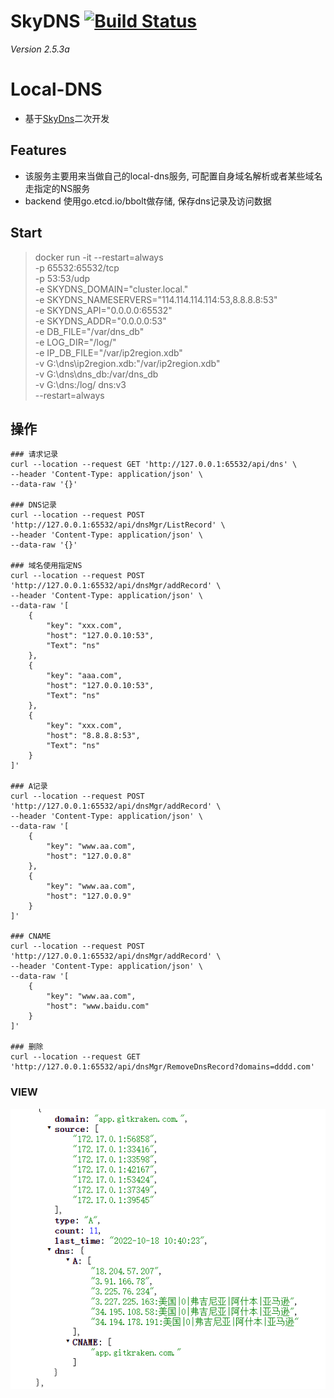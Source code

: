 # SkyDNS [![Build Status](https://travis-ci.org/skynetservices/skydns.png?branch=master)](https://travis-ci.org/skynetservices/skydns)
*Version 2.5.3a*

# Local-DNS
* 基于[SkyDns](github.com/skynetservices/skydns)二次开发

## Features
* 该服务主要用来当做自己的local-dns服务, 可配置自身域名解析或者某些域名走指定的NS服务
* backend 使用go.etcd.io/bbolt做存储, 保存dns记录及访问数据


## Start
> docker run -it --restart=always \
    -p 65532:65532/tcp \
    -p 53:53/udp \
    -e SKYDNS_DOMAIN="cluster.local." \
    -e SKYDNS_NAMESERVERS="114.114.114.114:53,8.8.8.8:53" \
    -e SKYDNS_API="0.0.0.0:65532" \
    -e SKYDNS_ADDR="0.0.0.0:53" \
    -e DB_FILE="/var/dns_db" \
    -e LOG_DIR="/log/" \
    -e IP_DB_FILE="/var/ip2region.xdb" \
    -v G:\dns\ip2region.xdb:"/var/ip2region.xdb" \
    -v G:\dns\dns_db:/var/dns_db \
    -v G:\dns\:/log/ dns:v3 \
    --restart=always


## 操作
```text
### 请求记录
curl --location --request GET 'http://127.0.0.1:65532/api/dns' \
--header 'Content-Type: application/json' \
--data-raw '{}'

### DNS记录
curl --location --request POST 'http://127.0.0.1:65532/api/dnsMgr/ListRecord' \
--header 'Content-Type: application/json' \
--data-raw '{}'

### 域名使用指定NS
curl --location --request POST 'http://127.0.0.1:65532/api/dnsMgr/addRecord' \
--header 'Content-Type: application/json' \
--data-raw '[
    {
        "key": "xxx.com",
        "host": "127.0.0.10:53",
        "Text": "ns"
    },
    {
        "key": "aaa.com",
        "host": "127.0.0.10:53",
        "Text": "ns"
    },
    {
        "key": "xxx.com",
        "host": "8.8.8.8:53",
        "Text": "ns"
    }
]'

### A记录
curl --location --request POST 'http://127.0.0.1:65532/api/dnsMgr/addRecord' \
--header 'Content-Type: application/json' \
--data-raw '[
    {
        "key": "www.aa.com",
        "host": "127.0.0.8"
    },
	{
        "key": "www.aa.com",
        "host": "127.0.0.9"
    }
]'

### CNAME
curl --location --request POST 'http://127.0.0.1:65532/api/dnsMgr/addRecord' \
--header 'Content-Type: application/json' \
--data-raw '[
    {
        "key": "www.aa.com",
        "host": "www.baidu.com"
    }
]'

### 删除
curl --location --request GET 'http://127.0.0.1:65532/api/dnsMgr/RemoveDnsRecord?domains=dddd.com'
```

### VIEW
![img.png](img.png)


